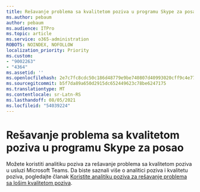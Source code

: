 ```yaml
---
title: Rešavanje problema sa kvalitetom poziva u programu Skype za posao
ms.author: pebaum
author: pebaum
ms.audience: ITPro
ms.topic: article
ms.service: o365-administration
ROBOTS: NOINDEX, NOFOLLOW
localization_priority: Priority
ms.custom:
- "9002263"
- "4364"
ms.assetid: ''
ms.openlocfilehash: 2e7c7fc8cdc50c186d48779e9be740807d40993020cff9c4e7794ceaf1f81443
ms.sourcegitcommit: b5f7da89a650d2915dc652449623c78be6247175
ms.translationtype: MT
ms.contentlocale: sr-Latn-RS
ms.lasthandoff: 08/05/2021
ms.locfileid: "54039224"
---
```

# <a name="troubleshoot-skype-for-business-call-quality"></a>Rešavanje problema sa kvalitetom poziva u programu Skype za posao

Možete koristiti analitiku poziva za rešavanje problema sa kvalitetom poziva u usluzi Microsoft Teams. Da biste saznali više o analitici poziva i kvalitetu poziva, pogledajte članak [Koristite analitiku poziva za rešavanje problema sa lošim kvalitetom poziva](https://docs.microsoft.com/MicrosoftTeams/use-call-analytics-to-troubleshoot-poor-call-quality).
